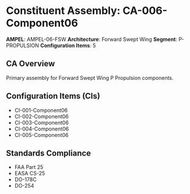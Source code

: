 # Constituent Assembly: CA-006-Component06

**AMPEL**: AMPEL-06-FSW
**Architecture**: Forward Swept Wing
**Segment**: P-PROPULSION
**Configuration Items**: 5

## CA Overview
Primary assembly for Forward Swept Wing P Propulsion components.

## Configuration Items (CIs)
- CI-001-Component06
- CI-002-Component06
- CI-003-Component06
- CI-004-Component06
- CI-005-Component06

## Standards Compliance
- FAA Part 25
- EASA CS-25
- DO-178C
- DO-254
